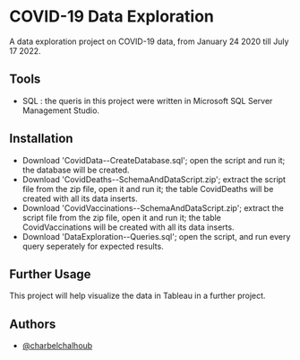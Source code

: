 # COVID-19 Data Exploration

A data exploration project on COVID-19 data, from January 24 2020 till July 17 2022.

## Tools

- SQL : the queris in this project were written in Microsoft SQL Server Management Studio.

## Installation

- Download 'CovidData--CreateDatabase.sql'; open the script and run it; the database will be created.
- Download 'CovidDeaths--SchemaAndDataScript.zip'; extract the script file from the zip file, open it and run it; the table CovidDeaths will be created with all its data inserts.
- Download 'CovidVaccinations--SchemaAndDataScript.zip'; extract the script file from the zip file, open it and run it; the table CovidVaccinations will be created with all its data inserts.
- Download 'DataExploration--Queries.sql'; open the script, and run every query seperately for expected results.

## Further Usage

This project will help visualize the data in Tableau in a further project.

## Authors

- [@charbelchalhoub](https://github.com/charbel-ch)
